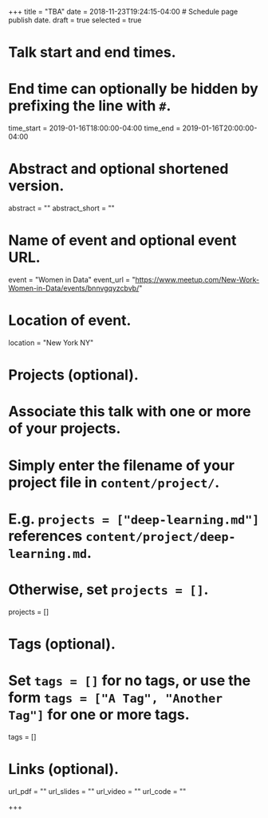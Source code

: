 +++
title = "TBA"
date = 2018-11-23T19:24:15-04:00  # Schedule page publish date.
draft = true
selected = true

# Talk start and end times.
#   End time can optionally be hidden by prefixing the line with `#`.
time_start = 2019-01-16T18:00:00-04:00
time_end = 2019-01-16T20:00:00-04:00

# Abstract and optional shortened version.
abstract = ""
abstract_short = ""

# Name of event and optional event URL.
event = "Women in Data"
event_url = "https://www.meetup.com/New-Work-Women-in-Data/events/bnnvgqyzcbvb/"

# Location of event.
location = "New York NY"


# Projects (optional).
#   Associate this talk with one or more of your projects.
#   Simply enter the filename of your project file in `content/project/`.
#   E.g. `projects = ["deep-learning.md"]` references `content/project/deep-learning.md`.
#   Otherwise, set `projects = []`.
projects = []

# Tags (optional).
#   Set `tags = []` for no tags, or use the form `tags = ["A Tag", "Another Tag"]` for one or more tags.
tags = []

# Links (optional).
url_pdf = ""
url_slides = ""
url_video = ""
url_code = ""


+++
